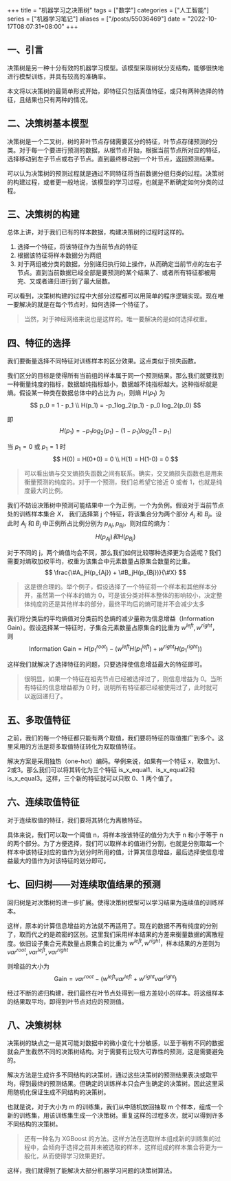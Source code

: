 +++
title = "机器学习之决策树"
tags = ["数学"]
categories = ["人工智能"]
series = ["机器学习笔记"]
aliases = ["/posts/55036469"]
date = "2022-10-17T08:07:31+08:00"
+++
## 一、引言
决策树是另一种十分有效的机器学习模型。该模型采取树状分支结构，能够很快地进行模型训练，并具有较高的准确率。

本文将以决策树的最简单形式开始，即特征只包括真值特征，或只有两种选择的特征，且结果也只有两种的情况。

## 二、决策树基本模型
决策树是一个二叉树，树的非叶节点存储需要区分的特征，叶节点存储预测的分类。对于每一个要进行预测的数据，从根节点开始，根据当前节点所对应的特征，选择移动到左子节点或右子节点。直到最终移动到一个叶节点，返回预测结果。

可以认为决策树的预测过程就是通过不同特征将当前数据分组归类的过程。决策树的构建过程，或者更一般地说，该模型的学习过程，也就是不断确定如何分类的过程。

## 三、决策树的构建
总体上讲，对于我们已有的样本数据，构建决策树的过程时这样的。
1. 选择一个特征，将该特征作为当前节点的特征
2. 根据该特征将样本数据分为两组
3. 对于两组被分类的数据，分别递归执行如上操作，从而确定当前节点的左右子节点。直到当前数据已经全部是要预测的某个结果了、或者所有特征都被用完、又或者递归进行到了最大层数。

可以看到，决策树构建的过程中大部分过程都可以用简单的程序逻辑实现。现在唯一要解决的就是在每个节点时，如何选择一个特征了。

> 当然，对于神经网络来说也是这样的。唯一要解决的是如何选择权重。

## 四、特征的选择
我们要衡量选择不同特征对训练样本的区分效果。这点类似于损失函数。

我们区分的目标是使得所有当前组的样本属于同一个预测结果。那么我们就要找到一种衡量纯度的指标，数据越纯指标越小，数据越不纯指标越大。这种指标就是熵。假设某一种类在数据总体中的占比为 $p_1$，则熵 $H(p_1)$ 为
$$
    p_0 = 1 - p_1 \\
    H(p_1) = -p_1log_2(p_1) - p_0 log_2(p_0)
$$

即
$$
    H(p_1) = -p_1log_2(p_1) - (1-p_1) log_2(1 - p_1)
$$

当 $p_1 = 0$ 或 $p_1 = 1$ 时
$$
    H(0) = H(0+0) = 0 \\
    H(1) = H(1-0) = 0
$$

> 可以看出熵与交叉熵损失函数之间有联系。确实，交叉熵损失函数也是用来衡量预测的纯度的。对于一个预测，我们总希望它接近 0 或者 1，也就是纯度最大的比例。

我们不妨设决策树中预测可能结果中一个为正例，一个为负例。假设对于当前节点处的训练样本集合 $X$， 我们选择第 j 个特征，将该集合分为两个部分 $A_j$ 和 $B_j$。设此时 $A_j$ 和 $B_j$ 中正例所占比例分别为 $p_{Aj}, p_{Bj}$，则对应的熵为：
$$
    H(p_{Aj}) 和 H(p_{Bj})
$$

对于不同的 j，两个熵值均会不同，那么我们如何比较哪种选择更为合适呢？我们需要对熵取加权平均，权重为该集合中元素数量占原集合数量的比重。
$$
    \frac{\#A_jH(p_{Aj}) + \#B_jH(p_{Bj})}{\#X} 
$$

> 这是很合理的。举个例子，假设选择了一个特征将一个样本和其他样本分开，虽然第一个样本的熵为 0，可是该分类对样本整体的影响较小，决定整体纯度的还是其他样本的部分，最终平均后的熵可能并不会减少太多

我们将分类后的平均熵值对分类前的总熵的减少量称为信息增益（Information Gain）。假设选择某一特征时，子集合元素数量占原集合的比重为 $w^{left}, w^{right}$，则
$$
    \text{Information Gain} = H(p^{root}_1) - (w^{left}H(p^{left}_1) + w^{right}H(p^{right}_1))
$$

这样我们就解决了选择特征的问题，只要选择使信息增益最大的特征即可。
> 很明显，如果一个特征在祖先节点已经被选择过了，则信息增益为 0。当所有特征的信息增益都为 0 时，说明所有特征都已经被使用过了，此时就可以返回递归了。

## 五、多取值特征
之前，我们的每一个特征都只能有两个取值，我们要将特征的取值推广到多个。这里采用的方法是将多取值特征转化为双取值特征。

解决方案是采用独热（one-hot）编码。举例来说，如果有一个特征 x，取值为1、2或3。那么我们可以将其转化为三个特征 is_x_equal1、is_x_equal2和is_x_equal3。这样，三个新的特征就可以只取 0、1 两个值了。

## 六、连续取值特征
对于连续取值的特征，我们要将其转化为离散特征。

具体来说，我们可以取一个阈值 n，将样本按该特征的值分为大于 n 和小于等于 n 的两个部分。为了方便选择，我们可以取样本的值进行分割，也就是分别取每一个样本中该特征对应的值作为划分时所用的值，计算其信息增益，最后选择使信息增益最大的值作为对该特征的划分即可。

## 七、回归树——对连续取值结果的预测
回归树是对决策树的进一步扩展。使得决策树模型可以学习结果为连续值的训练样本。

这样，原本的计算信息增益的方法就不再适用了。现在的数据不再有纯度的分别了，取而代之的是疏密的区别。这里我们采用样本结果的方差来衡量数据的离散程度。依旧设子集合元素数量占原集合的比重为 $w^{left}, w^{right}$，样本结果的方差则为 $var^{root}, var^{left}, var^{right}$

则增益的大小为
$$
    \text{Gain} = var^{root} - (w^{left}var^{left} + w^{right}var^{right})
$$

经过不断的递归构建，我们最终在叶节点处得到一组方差较小的样本。将这组样本的结果取平均，即得到叶节点对应的预测值。

## 八、决策树林
决策树的缺点之一是其可能对数据中的微小变化十分敏感，以至于稍有不同的数据就会产生截然不同的决策树结构。对于需要有比较大可靠性的预测，这是需要避免的。

解决方法是生成许多不同结构的决策树，通过这些决策树的预测结果表决或取平均，得到最终的预测结果。但确定的训练样本只会产生确定的决策树。因此这里采用随机化保证生成不同结构的决策树。

也就是说，对于大小为 m 的训练集，我们从中随机放回抽取 m 个样本，组成一个新的训练集，用该训练集生成一个决策树。重复这样的过程多次，就可以得到许多不同结构的决策树。

> 还有一种名为 XGBoost 的方法。这样方法在选取样本组成新的训练集的过程中，会倾向于选择之前并未被选取的样本，这样组成的样本集合将更为一般化，从而使得学习效果更好。

这样，我们就得到了能解决大部分机器学习问题的决策树算法。